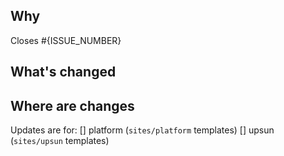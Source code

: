 <!--
Thanks for contributing to the Platform.sh docs!

If you haven't contributed before, see our [contributing guide](../CONTRIBUTING.md),
including its links to our style and formatting guides.
-->

## Why

Closes #{ISSUE_NUMBER}

<!--
  If there's an existing issue for your change, please link to it.
  If there's not an existing issue, please describe the reason for the change in detail.
-->

## What's changed

<!--
  Give an overview of the changes you made.
  Make it clear what's in scope for the review (so reviewers know what to look for).
-->

## Where are changes

Updates are for:
[] platform (`sites/platform` templates)
[] upsun (`sites/upsun` templates)
